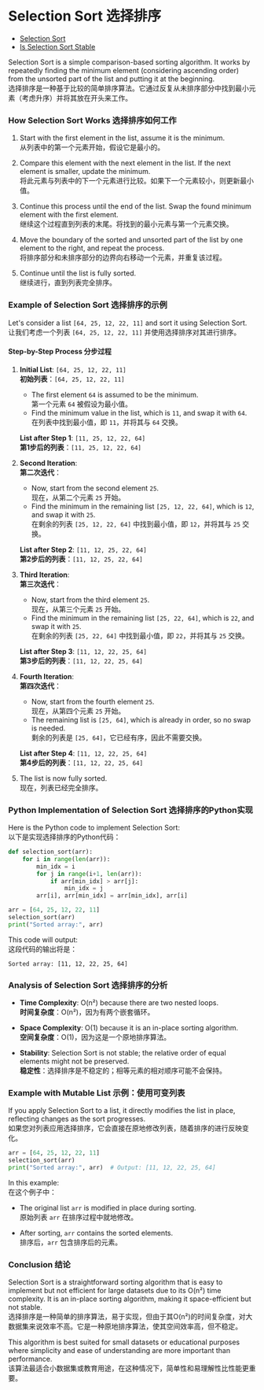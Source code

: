 # Selection Sort 选择排序

- [Selection Sort](https://codebitwave.com/algorithms-101-selection-sort/)
- [Is Selection Sort Stable](https://codebitwave.com/algorithms-101-is-selection-sort-stable/)


Selection Sort is a simple comparison-based sorting algorithm. It works by repeatedly finding the minimum element (considering ascending order) from the unsorted part of the list and putting it at the beginning.  
选择排序是一种基于比较的简单排序算法。它通过反复从未排序部分中找到最小元素（考虑升序）并将其放在开头来工作。

### How Selection Sort Works 选择排序如何工作

1. Start with the first element in the list, assume it is the minimum.  
   从列表中的第一个元素开始，假设它是最小的。

2. Compare this element with the next element in the list. If the next element is smaller, update the minimum.  
   将此元素与列表中的下一个元素进行比较。如果下一个元素较小，则更新最小值。

3. Continue this process until the end of the list. Swap the found minimum element with the first element.  
   继续这个过程直到列表的末尾。将找到的最小元素与第一个元素交换。

4. Move the boundary of the sorted and unsorted part of the list by one element to the right, and repeat the process.  
   将排序部分和未排序部分的边界向右移动一个元素，并重复该过程。

5. Continue until the list is fully sorted.  
   继续进行，直到列表完全排序。

### Example of Selection Sort 选择排序的示例

Let's consider a list `[64, 25, 12, 22, 11]` and sort it using Selection Sort.  
让我们考虑一个列表 `[64, 25, 12, 22, 11]` 并使用选择排序对其进行排序。

#### Step-by-Step Process 分步过程

1. **Initial List**: `[64, 25, 12, 22, 11]`  
   **初始列表**：`[64, 25, 12, 22, 11]`

   - The first element `64` is assumed to be the minimum.  
     第一个元素 `64` 被假设为最小值。
   - Find the minimum value in the list, which is `11`, and swap it with `64`.  
     在列表中找到最小值，即 `11`，并将其与 `64` 交换。

   **List after Step 1**: `[11, 25, 12, 22, 64]`  
   **第1步后的列表**：`[11, 25, 12, 22, 64]`

2. **Second Iteration**:  
   **第二次迭代**：

   - Now, start from the second element `25`.  
     现在，从第二个元素 `25` 开始。
   - Find the minimum in the remaining list `[25, 12, 22, 64]`, which is `12`, and swap it with `25`.  
     在剩余的列表 `[25, 12, 22, 64]` 中找到最小值，即 `12`，并将其与 `25` 交换。

   **List after Step 2**: `[11, 12, 25, 22, 64]`  
   **第2步后的列表**：`[11, 12, 25, 22, 64]`

3. **Third Iteration**:  
   **第三次迭代**：

   - Now, start from the third element `25`.  
     现在，从第三个元素 `25` 开始。
   - Find the minimum in the remaining list `[25, 22, 64]`, which is `22`, and swap it with `25`.  
     在剩余的列表 `[25, 22, 64]` 中找到最小值，即 `22`，并将其与 `25` 交换。

   **List after Step 3**: `[11, 12, 22, 25, 64]`  
   **第3步后的列表**：`[11, 12, 22, 25, 64]`

4. **Fourth Iteration**:  
   **第四次迭代**：

   - Now, start from the fourth element `25`.  
     现在，从第四个元素 `25` 开始。
   - The remaining list is `[25, 64]`, which is already in order, so no swap is needed.  
     剩余的列表是 `[25, 64]`，它已经有序，因此不需要交换。

   **List after Step 4**: `[11, 12, 22, 25, 64]`  
   **第4步后的列表**：`[11, 12, 22, 25, 64]`

5. The list is now fully sorted.  
   现在，列表已经完全排序。

### Python Implementation of Selection Sort 选择排序的Python实现

Here is the Python code to implement Selection Sort:  
以下是实现选择排序的Python代码：

```python
def selection_sort(arr):
    for i in range(len(arr)):
        min_idx = i
        for j in range(i+1, len(arr)):
            if arr[min_idx] > arr[j]:
                min_idx = j
        arr[i], arr[min_idx] = arr[min_idx], arr[i]

arr = [64, 25, 12, 22, 11]
selection_sort(arr)
print("Sorted array:", arr)
```

This code will output:  
这段代码的输出将是：

```
Sorted array: [11, 12, 22, 25, 64]
```

### Analysis of Selection Sort 选择排序的分析

- **Time Complexity**: O(n²) because there are two nested loops.  
  **时间复杂度**：O(n²)，因为有两个嵌套循环。

- **Space Complexity**: O(1) because it is an in-place sorting algorithm.  
  **空间复杂度**：O(1)，因为这是一个原地排序算法。

- **Stability**: Selection Sort is not stable; the relative order of equal elements might not be preserved.  
  **稳定性**：选择排序是不稳定的；相等元素的相对顺序可能不会保持。

### Example with Mutable List 示例：使用可变列表

If you apply Selection Sort to a list, it directly modifies the list in place, reflecting changes as the sort progresses.  
如果您对列表应用选择排序，它会直接在原地修改列表，随着排序的进行反映变化。

```python
arr = [64, 25, 12, 22, 11]
selection_sort(arr)
print("Sorted array:", arr)  # Output: [11, 12, 22, 25, 64]
```

In this example:  
在这个例子中：

- The original list `arr` is modified in place during sorting.  
  原始列表 `arr` 在排序过程中就地修改。

- After sorting, `arr` contains the sorted elements.  
  排序后，`arr` 包含排序后的元素。

### Conclusion 结论

Selection Sort is a straightforward sorting algorithm that is easy to implement but not efficient for large datasets due to its O(n²) time complexity. It is an in-place sorting algorithm, making it space-efficient but not stable.  
选择排序是一种简单的排序算法，易于实现，但由于其O(n²)的时间复杂度，对大数据集来说效率不高。它是一种原地排序算法，使其空间效率高，但不稳定。

This algorithm is best suited for small datasets or educational purposes where simplicity and ease of understanding are more important than performance.  
该算法最适合小数据集或教育用途，在这种情况下，简单性和易理解性比性能更重要。
